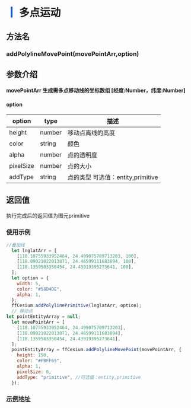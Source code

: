 # <span style='color:#0950FC'>┃</span> 多点运动
## 方法名

### addPolylineMovePoint(movePointArr,option)

## 参数介绍

####  movePointArr  生成需多点移动线的坐标数组 [经度:Number，纬度:Number]
####  option   

| option      | type   | 描述                                                           |
| ----------- | ------ | ------------------------------------------------------------- |
| height   | number | 移动点离线的高度                                     |
| color   | string | 颜色                                     |
| alpha   | number | 点的透明度                                    |
| pixelSize   | number | 点的大小                                     |
| addType   | string |点的类型 可选值：entity,primitive                                     |

## 返回值
执行完成后的返回值为图元primitive

### 使用示例

```javascript
//叠加线
  let lnglatArr = [
    [118.10755933952464, 24.499075709713203, 100],
    [118.09021022013071, 24.46599111683894, 100],
    [118.1359583350454, 24.43919395273641, 100],
  ];
  let option = {
    width: 5,
    color: "#58D4DE",
    alpha: 1,
  };
  ffCesium.addPolylinePrimitive(lnglatArr, option);
  // 移动点
let pointEntityArray = null;
  let movePointArr = [
    [118.10755933952464, 24.499075709713203],
    [118.09021022013071, 24.46599111683894],
    [118.1359583350454, 24.43919395273641],
  ];
  pointEntityArray = ffCesium.addPolylineMovePoint(movePointArr, {
    height: 150,
    color: "#FBFF65",
    alpha: 1,
    pixelSize: 6,
    addType: "primitive", //可选值：entity,primitive
  });

```

### [示例地址](./#/mapCode?id=5&type=4&urlname=flowLineEffect)
